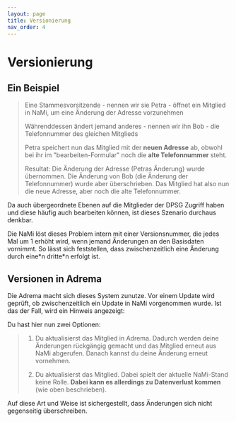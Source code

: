 ```yaml
---
layout: page
title: Versionierung
nav_order: 4
---
```


# Versionierung

## Ein Beispiel

> Eine Stammesvorsitzende - nennen wir sie Petra - öffnet ein Mitglied in NaMi, um eine Änderung der Adresse vorzunehmen
> 
> Währenddessen ändert jemand anderes - nennen wir ihn Bob - die Telefonnummer des gleichen Mitglieds
> 
> Petra speichert nun das Mitglied mit der __neuen Adresse__ ab, obwohl bei ihr im "bearbeiten-Formular" noch die __alte Telefonnummer__ steht.
>
> Resultat: Die Änderung der Adresse (Petras Änderung) wurde übernommen. Die Änderung von Bob (die Änderung der Telefonnummer) wurde aber überschrieben.
> Das Mitglied hat also nun die neue Adresse, aber noch die alte Telefonnummer.

Da auch übergeordnete Ebenen auf die Mitglieder der DPSG Zugriff haben und diese häufig auch bearbeiten können, ist dieses Szenario durchaus denkbar.

Die NaMi löst dieses Problem intern mit einer Versionsnummer, die jedes Mal um 1 erhöht wird, wenn jemand Änderungen an den Basisdaten vornimmt. So lässt sich feststellen, dass zwischenzeitlich eine Änderung durch eine\*n dritte\*n erfolgt ist.

## Versionen in Adrema

Die Adrema macht sich dieses System zunutze. Vor einem Update wird geprüft, ob zwischenzeitlich ein Update in NaMi vorgenommen wurde. Ist das der Fall, wird ein Hinweis angezeigt:

Du hast hier nun zwei Optionen:

> 1. Du aktualisierst das Mitglied in Adrema. Dadurch werden deine Änderungen rückgängig gemacht und das Mitglied erneut aus NaMi abgerufen. Danach kannst du deine Änderung erneut vornehmen.
> 
> 2. Du aktualisierst das Mitglied. Dabei spielt der aktuelle NaMi-Stand keine Rolle. __Dabei kann es allerdings zu Datenverlust kommen__ (wie oben beschrieben).

Auf diese Art und Weise ist sichergestellt, dass Änderungen sich nicht gegenseitig überschreiben.
